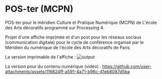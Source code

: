 # POS-ter (MCPN)
POS-ter pour le méridien Culture et Pratique Numérique (MCPN) de L'école des Arts décoratifs programmé sur Processing 4.

Projet d'une affiche imprimée et d'un post pour les réseaux sociaux (communication digitale) pour le cycle de conférence organisé par le Méridien du numérique de l'école des Arts décoratifs de Paris

La version imprimable de l'affiche : 
![output](https://github.com/user-attachments/assets/7705f815-7b49-4787-9b55-48f7625981a8)

La version pour du contenu numérique (vidéo) : 
https://github.com/user-attachments/assets/116824ff-a591-4a71-b96c-41eb8087d5ba

